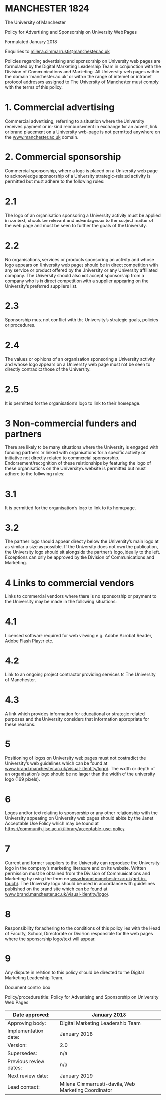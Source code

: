 # MANCHESTER 1824

The University of Manchester

Policy for Advertising and Sponsorship on University Web Pages

Formulated January 2018

Enquiries to milena.cimmarrusti@manchester.ac.uk

Policies regarding advertising and sponsorship on University web pages are formulated by the Digital Marketing Leadership Team in conjunction with the Division of Communications and Marketing. All University web pages within the domain ‘manchester.ac.uk’ or within the range of internet or intranet protocol addresses assigned to The University of Manchester must comply with the terms of this policy.

# 1. Commercial advertising

Commercial advertising, referring to a situation where the University receives payment or in-kind reimbursement in exchange for an advert, link or brand placement on a University web-page is not permitted anywhere on the www.manchester.ac.uk domain.

# 2. Commercial sponsorship

Commercial sponsorship, where a logo is placed on a University web page to acknowledge sponsorship of a University strategic-related activity is permitted but must adhere to the following rules:

# 2.1

The logo of an organisation sponsoring a University activity must be applied in context, should be relevant and advantageous to the subject matter of the web page and must be seen to further the goals of the University.

# 2.2

No organisations, services or products sponsoring an activity and whose logo appears on University web pages should be in direct competition with any service or product offered by the University or any University affiliated company. The University should also not accept sponsorship from a company who is in direct competition with a supplier appearing on the University’s preferred suppliers list.

# 2.3

Sponsorship must not conflict with the University’s strategic goals, policies or procedures.

# 2.4

The values or opinions of an organisation sponsoring a University activity and whose logo appears on a University web page must not be seen to directly contradict those of the University.

# 2.5  
It is permitted for the organisation’s logo to link to their homepage.

# 3 Non-commercial funders and partners

There are likely to be many situations where the University is engaged with funding partners or linked with organisations for a specific activity or initiative not directly related to commercial sponsorship. Endorsement/recognition of these relationships by featuring the logo of these organisations on the University’s website is permitted but must adhere to the following rules:

# 3.1

It is permitted for the organisation’s logo to link to its homepage.

# 3.2

The partner logo should appear directly below the University’s main logo at as similar a size as possible. If the University does not own the publication, the University logo should sit alongside the partner’s logo, ideally to the left. Exceptions can only be approved by the Division of Communications and Marketing.

# 4 Links to commercial vendors

Links to commercial vendors where there is no sponsorship or payment to the University may be made in the following situations:

# 4.1

Licensed software required for web viewing e.g. Adobe Acrobat Reader, Adobe Flash Player etc.

# 4.2

Link to an ongoing project contractor providing services to The University of Manchester.

# 4.3

A link which provides information for educational or strategic related purposes and the University considers that information appropriate for these reasons.

# 5 
Positioning of logos on University web pages must not contradict the University’s web guidelines which can be found at www.brand.manchester.ac.uk/visual-identity/logo/. The width or depth of an organisation’s logo should be no larger than the width of the university logo (169 pixels).

# 6 
Logos and/or text relating to sponsorship or any other relationship with the University appearing on University web pages should abide by the Janet Acceptable Use Policy which may be found at https://community.jisc.ac.uk/library/acceptable-use-policy

# 7 
Current and former suppliers to the University can reproduce the University logo in the company’s marketing literature and on its website. Written permission must be obtained from the Division of Communications and Marketing by using the form on www.brand.manchester.ac.uk/get-in-touch/. The University logo should be used in accordance with guidelines published on the brand site which can be found at www.brand.manchester.ac.uk/visual-identity/logo/.

# 8 
Responsibility for adhering to the conditions of this policy lies with the Head of Faculty, School, Directorate or Division responsible for the web pages where the sponsorship logo/text will appear.

# 9
Any dispute in relation to this policy should be directed to the Digital Marketing Leadership Team.

Document control box

Policy/procedure title: Policy for Advertising and Sponsorship on University Web Pages

|Date approved:|January 2018|
|---|---|
|Approving body:|Digital Marketing Leadership Team|
|Implementation date:|January 2018|
|Version:|2.0|
|Supersedes:|n/a|
|Previous review dates:|n/a|
|Next review date:|January 2019|
|Lead contact:|Milena Cimmarrusti-davila, Web Marketing Coordinator|